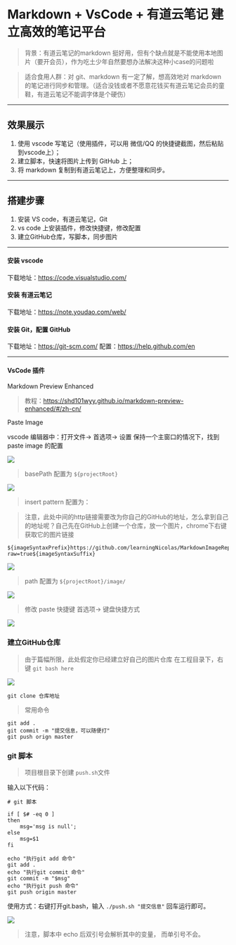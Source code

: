 # Markdown + VsCode + 有道云笔记 建立高效的笔记平台
> 背景：有道云笔记的markdown 挺好用，但有个缺点就是不能使用本地图片（要开会员），作为吃土少年自然要想办法解决这种小case的问题啦

> 适合食用人群：对 git、markdown 有一定了解，想高效地对 markdown 的笔记进行同步和管理。（适合没钱或者不愿意花钱买有道云笔记会员的童鞋，有道云笔记不能调字体是个硬伤）

----
## 效果展示
1. 使用 vscode 写笔记（使用插件，可以用 微信/QQ 的快捷键截图，然后粘贴到vscode上）；
2. 建立脚本，快速将图片上传到 GitHub 上；
3. 将 markdown 复制到有道云笔记上，方便整理和同步。

---
## 搭建步骤
1. 安装 VS code，有道云笔记，Git
2. vs code 上安装插件，修改快捷键，修改配置
3. 建立GitHub仓库，写脚本，同步图片

----
#### 安装 vscode

下载地址：https://code.visualstudio.com/

#### 安装 有道云笔记

下载地址：https://note.youdao.com/web/

#### 安装 Git，配置 GitHub
下载地址：https://git-scm.com/
配置：https://help.github.com/en

----
#### VsCode 插件
Markdown Preview Enhanced
> 教程：https://shd101wyy.github.io/markdown-preview-enhanced/#/zh-cn/

Paste Image

vscode 编辑器中：打开文件-> 首选项-> 设置
保持一个主窗口的情况下，找到 paste image 的配置

![](https://github.com/learningNicolas/MarkdownImageRepertory/blob/master/image/2019-03-22-15-06-35.png?raw=true)

> basePath 配置为 `${projectRoot}`

![](https://github.com/learningNicolas/MarkdownImageRepertory/blob/master/image/2019-03-22-15-07-24.png?raw=true)


> insert pattern 配置为：

> 注意，此处中间的http链接需要改为你自己的GitHub的地址，怎么拿到自己的地址呢？自己先在GitHub上创建一个仓库，放一个图片，chrome下右键获取它的图片链接

```
${imageSyntaxPrefix}https://github.com/learningNicolas/MarkdownImageRepertory/blob/master/${imageFilePath}?raw=true${imageSyntaxSuffix}
```

![](https://github.com/learningNicolas/MarkdownImageRepertory/blob/master/image/2019-03-22-15-09-21.png?raw=true)

> path 配置为 `${projectRoot}/image/`

![](https://github.com/learningNicolas/MarkdownImageRepertory/blob/master/image/2019-03-22-15-13-06.png?raw=true)


> 修改 paste 快捷键     首选项-> 键盘快捷方式

![](https://github.com/learningNicolas/MarkdownImageRepertory/blob/master/image/2019-03-22-15-14-41.png?raw=true)


### 建立GitHub仓库
> 由于篇幅所限，此处假定你已经建立好自己的图片仓库
在工程目录下，右键 `git bash here`

![](https://github.com/learningNicolas/MarkdownImageRepertory/blob/master/image/2019-03-22-15-18-39.png?raw=true)

```
git clone 仓库地址
```

> 常用命令
```
git add .
git commit -m "提交信息，可以随便打"
git push orign master
```

### git 脚本

> 项目根目录下创建 `push.sh`文件

输入以下代码：
```
# git 脚本

if [ $# -eq 0 ]
then
    msg='msg is null';
else
    msg=$1
fi

echo "执行git add 命令"
git add .
echo "执行git commit 命令"
git commit -m "$msg"
echo "执行git push 命令"
git push origin master

```

使用方式：右键打开git.bash，输入 `./push.sh "提交信息"`  回车运行即可。

![](https://github.com/learningNicolas/MarkdownImageRepertory/blob/master/image/2019-03-22-20-55-51.png?raw=true)


> 注意，脚本中 echo 后双引号会解析其中的变量， 而单引号不会。